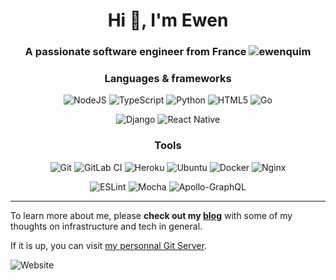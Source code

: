 <h1 align="center">Hi 👋, I'm Ewen</h1>
<h3 align="center">A passionate software engineer from France 
  <img src="https://komarev.com/ghpvc/?username=ewenquim&label=Profile%20views&color=0e75b6&style=flat" alt="ewenquim" />
</h3>

<h3 align="center">Languages & frameworks</h3>

<p align="center">
  <img alt="NodeJS" src="https://img.shields.io/badge/node.js-%2343853D.svg?&style=for-the-badge&logo=node.js&logoColor=white"/>
  <img alt="TypeScript" src="https://img.shields.io/badge/typescript-%23007ACC.svg?&style=for-the-badge&logo=typescript&logoColor=white"/>
  <img alt="Python" src="https://img.shields.io/badge/python-%2314354C.svg?&style=for-the-badge&logo=python&logoColor=white"/>
  <img alt="HTML5" src="https://img.shields.io/badge/html5-%23E34F26.svg?&style=for-the-badge&logo=html5&logoColor=white"/>
  <img alt="Go" src="https://img.shields.io/badge/go-%2300ADD8.svg?&style=for-the-badge&logo=go&logoColor=white"/>
</p>
<p align="center">
  <img alt="Django" src="https://img.shields.io/badge/django-%23092E20.svg?&style=for-the-badge&logo=django&logoColor=white"/>
  <img alt="React Native" src="https://img.shields.io/badge/react_native-%2320232a.svg?&style=for-the-badge&logo=react&logoColor=%2361DAFB"/>
</p>
 
<h3 align="center">Tools</h3>

<p align="center">
  <img alt="Git" src="https://img.shields.io/badge/git-%23F05033.svg?&style=for-the-badge&logo=git&logoColor=white"/>
  <img alt="GitLab CI" src="https://img.shields.io/badge/GitLabCI-%23181717.svg?&style=for-the-badge&logo=gitlab&logoColor=white"/>
  <img alt="Heroku" src="https://img.shields.io/badge/heroku-%23430098.svg?&style=for-the-badge&logo=heroku&logoColor=white"/>
  <img alt="Ubuntu" src="https://img.shields.io/badge/Ubuntu-E95420?style=for-the-badge&logo=ubuntu&logoColor=white" />
  <img alt="Docker" src="https://img.shields.io/badge/docker-%230db7ed.svg?&style=for-the-badge&logo=docker&logoColor=white"/>
  <img alt="Nginx" src="https://img.shields.io/badge/nginx-%23009639.svg?&style=for-the-badge&logo=nginx&logoColor=white"/>
</p>
<p align="center">
  <img alt="ESLint" src="https://img.shields.io/badge/ESLint-4B3263?style=for-the-badge&logo=eslint&logoColor=white" />
  <img alt="Mocha" src="https://img.shields.io/badge/-mocha-%238D6748?&style=for-the-badge&logo=mocha&logoColor=white"/>
  <img alt="Apollo-GraphQL" src="https://img.shields.io/badge/-ApolloGraphQL-311C87?style=for-the-badge&logo=apollo-graphql"/>
</p>

---

To learn more about me, please **check out my [blog](https://ewen.quimerch.com)** with some of my thoughts on infrastructure and tech in general.
  
If it is up, you can visit [my personnal Git Server](https://git.quimerch.com). 

![Website](https://img.shields.io/website?down_message=offline&label=git%20server&up_message=available&url=https%3A%2F%2Fgit.quimerch.com)
  
